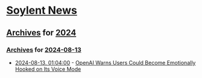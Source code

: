 # [Soylent News](../../../README.md)

## [Archives](../../index.md) for [2024](../index.md)

### [Archives](../../index.md) for [2024-08-13](index.md)

* [2024-08-13, 01:04:00](https://soylentnews.org/article.pl?sid=24/08/12/0026253&from=rss) - [OpenAI Warns Users Could Become Emotionally Hooked on Its Voice Mode](https://soylentnews.org/article.pl?sid=24/08/12/0026253&from=rss)

